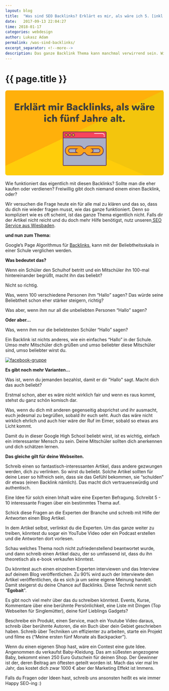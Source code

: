 ```yaml
---
layout: blog
title:  "Was sind SEO Backlinks? Erklärt es mir, als wäre ich 5. [inkl. Tipps]"
date:   2017-09-13 22:04:27
time: 2018-01-17
categories: webdesign
author: Lukasz Adam
permalink: /was-sind-backlinks/
excerpt_separator: <!--more-->
description: Das ganze Backlink Thema kann manchmal verwirrend sein. Wir erklären es innerhalb weniger Minuten so, dass ihr es nie wieder vergesst.
---
```


<h1 class="entry-title-content">{{ page.title }}</h1>

<img src="/img/backlinks-erklaerung-bild.jpg" alt="was-sind-backlinks">

Wie funktioniert das eigentlich mit diesen Backlinks? Sollte man die eher kaufen oder verdienen? Freiwillig gibt doch niemand einem einen Backlink, oder?

Wir versuchen die Frage heute ein für alle mal zu klären und das so, dass du dich nie wieder fragen musst, wie das ganze funktioniert. Denn so kompliziert wie es oft scheint, ist das ganze Thema eigentlich nicht. Falls dir der Artikel nicht reicht und du doch mehr Hilfe benötigst, nutz unseren<a href="http://vnllab.com/seo/"> SEO Service aus Wiesbaden</a>.

<!--more-->

<strong>und nun zum Thema:</strong>

Google’s Page Algorithmus für <a href="https://de.wikipedia.org/wiki/R%C3%BCckverweis" target="_blank" rel="noopener">Backlinks</a>, kann mit der Beliebtheitsskala in einer Schule verglichen werden.

<strong>Was bedeutet das?</strong>

Wenn ein Schüler den Schulhof betritt und ein Mitschüler ihn 100-mal hintereinander begrüßt, macht ihn das beliebt?

Nicht so richtig.

Was, wenn 100 verschiedene Personen ihm “Hallo” sagen? Das würde seine Beliebtheit schon eher stärker steigern, richtig?

Was aber, wenn ihm nur all die unbeliebten Personen “Hallo” sagen?

<strong>Oder aber...</strong>

Was, wenn ihm nur die beliebtesten Schüler “Hallo” sagen?

Ein Backlink ist nichts anderes, wie ein einfaches “Hallo” in der Schule. Umso mehr Mitschüler dich grüßen und umso beliebter diese Mitschüler sind, umso beliebter wirst du.

<a href="https://www.facebook.com/groups/1116837278460772/" target="_blank" rel="noopener"><img class="alignnone size-full wp-image-429" src="http://vnllab.com/wp-content/uploads/2017/09/facebook-gruppe.jpg" alt="facebook-gruppe" width="815" height="360" /></a>

<strong>Es gibt noch mehr Varianten...</strong>

Was ist, wenn du jemanden bezahlst, damit er dir "Hallo" sagt. Macht dich das auch beliebt?

Erstmal schon, aber es wäre nicht wirklich fair und wenn es raus kommt, stehst du ganz schön komisch dar.

Was, wenn du dich mit anderen gegenseitig absprichst und ihr ausmacht, euch jedesmal zu begrüßen, sobald ihr euch seht. Auch das wäre nicht wirklich ehrlich und auch hier wäre der Ruf im Eimer, sobald so etwas ans Licht kommt.

Damit du in dieser Google High School beliebt wirst, ist es wichtig, einfach ein interessanter Mensch zu sein. Deine Mitschüler sollten dich anerkennen und dich schätzen lernen.

<strong>Das gleiche gilt für deine Webseiten.</strong>

Schreib einen so fantastisch-interessanten Artikel, dass andere gezwungen werden, dich zu verlinken. So wirst du beliebt.
Solche Artikel sollten für deine Leser so hilfreich sein, dass sie das Gefühl bekommen, sie “schulden” dir etwas (einen Backlink nämlich).
Das macht dich vertrauenswürdig und authentisch.

Eine Idee für solch einen Inhalt wäre eine Experten Befragung. Schreibt 5 - 10 interessante Fragen über ein bestimmtes Thema auf.

Schick diese Fragen an die Experten der Branche und schreib mit Hilfe der Antworten einen Blog Artikel.

In dem Artikel selbst, verlinkst du die Experten. Um das ganze weiter zu treiben, könntest du sogar ein YouTube Video oder ein Podcast erstellen und die Antworten dort vorlesen.

Schau welches Thema noch nicht zufriedenstellend beantwortet wurde, und dann schreib einen Artikel dazu, der so umfassend ist, dass du ihn theoretisch als e-book verkaufen könntest.

Du könntest auch einen einzelnen Experten interviewen und das Interview auf deinem Blog veröffentlichen. Zu 90% wird auch der Interviewte den Artikel veröffentlichen, da es sich ja um seine eigene Meinung handelt. Damit steigerst du deine Chance auf Backlinks. Diese Technik nennt sich "<strong>Egobait</strong>".

Es gibt noch viel mehr über das du schreiben könntest. Events, Kurse, Kommentare über eine berühmte Persönlichkeit, eine Liste mit Dingen (Top Webseiten für Singlemütter), deine fünf Lieblings Gadgets?

Beschreibe ein Produkt, einen Service, mach ein Youtube Video daraus, schreib über berühmte Autoren, die ein Buch über dein Gebiet geschrieben haben. Schreib über Techniken um effizienter zu arbeiten, starte ein Projekt und filme es (“Meine ersten fünf Monate als Backpacker”).

Wenn du einen eigenen Shop hast, wäre ein Contest eine gute Idee. Angenommen du verkaufst Baby-Kleidung. Das am süßesten angezogene Baby, bekommt einen 250 Euro Gutschein für deinen Shop. Der Gewinner ist der, deren Beitrag am öftesten geteilt worden ist. Mach das vier mal Im Jahr, das kostet dich zwar 1000 € aber der Marketing Effekt ist Immens.

Falls du Fragen oder Ideen hast, schreib uns ansonsten heißt es wie immer Happy SEO-ing :)
